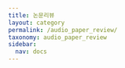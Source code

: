 ```yaml
---
title: 논문리뷰
layout: category
permalink: /audio_paper_review/
taxonomy: audio_paper_review
sidebar:
  nav: docs
---
```



